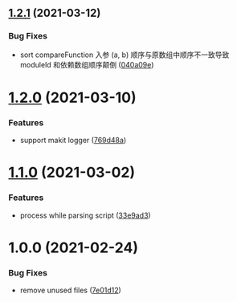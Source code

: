 ## [1.2.1](https://github.com/searchfe/makit-recipe-amd/compare/v1.2.0...v1.2.1) (2021-03-12)


### Bug Fixes

* sort compareFunction 入参 (a, b) 顺序与原数组中顺序不一致导致 moduleId 和依赖数组顺序颠倒 ([040a09e](https://github.com/searchfe/makit-recipe-amd/commit/040a09e05aa7fa0f7871ae2aebdb75501618f872))

# [1.2.0](https://github.com/searchfe/makit-recipe-amd/compare/v1.1.0...v1.2.0) (2021-03-10)


### Features

* support makit logger ([769d48a](https://github.com/searchfe/makit-recipe-amd/commit/769d48a7f80ac21749c8d3a59278b06915810262))

# [1.1.0](https://github.com/searchfe/makit-recipe-amd/compare/v1.0.0...v1.1.0) (2021-03-02)


### Features

* process while parsing script ([33e9ad3](https://github.com/searchfe/makit-recipe-amd/commit/33e9ad3297a1a6eacdd57c916b36bfe0174c0dc9))

# 1.0.0 (2021-02-24)


### Bug Fixes

* remove unused files ([7e01d12](https://github.com/searchfe/makit-recipe-amd/commit/7e01d1269812123a1d9cbc232da0a535d48f6632))
